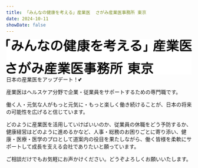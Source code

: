 ```yaml
---
title: 「みんなの健康を考える」産業医  さがみ産業医事務所 東京
date: 2024-10-11
showDate: false
---
```


![demo](/img/tytle_maru-go.svg)
日本の産業医をアップデート！:two_hearts:

産業医はヘルスケア分野で企業・従業員をサポートするための専門職です。

働く人・元気な人がもっと元気に・もっと楽しく働き続けることが、日本の将来の可能性を広げると信じています。

<!-- 私は医師として「みんなの健康」を向上させる活動をしてきました。

健康は水や空気のようなもので、健康であるうちは意識しませんが、いざ悪化し始めると手遅れということもしばしばです。日本の健康課題の一つに、中小企業には満足な産業保健・労働安全・健康経営の考え方はまだ浸透していないという現状があります。これまで大手企業で専属産業医として勤務してきましたが、今までの経験やノウハウを活かし、日本のこれからを担う皆様を支援するための会社を起ち上げました。
-->

どのように産業医を活用していけばいいのか、従業員の休職をどう予防するか、健康経営はどのように進めるかなど、人事・総務のお困りごとに寄り添い、健康・医療・医学のプロとして道案内の役目を果たしながら、働く皆様を柔軟にサポートして成長を支える会社でありたいと願っています。 

ご相談だけでもお気軽にお声かけください。どうぞよろしくお願いいたします。
